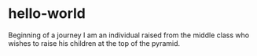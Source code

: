 # hello-world
Beginning of a journey 
I am an individual raised from the middle class who wishes to raise his children at the top of the pyramid. 
